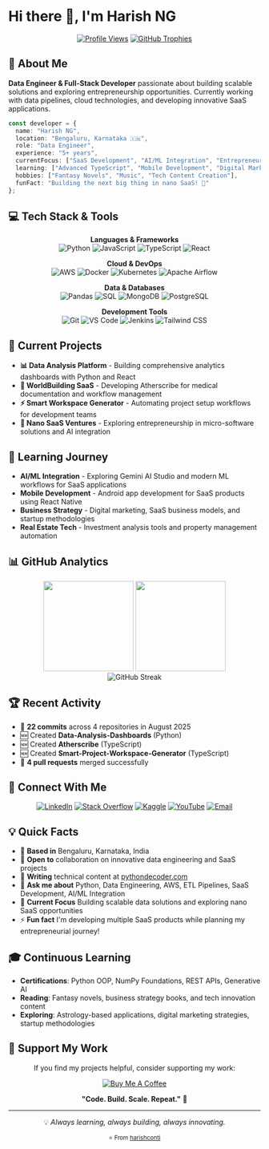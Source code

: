 # Hi there 👋, I'm Harish NG

<div align="center">
  
[![Profile Views](https://komarev.com/ghpvc/?username=harishconti&label=Profile%20views&color=0e75b6&style=flat)](https://github.com/harishconti)
[![GitHub Trophies](https://github-profile-trophy.vercel.app/?username=harishconti&theme=flat&no-frame=true&margin-w=30)](https://github.com/harishconti)

</div>

## 🚀 About Me

**Data Engineer & Full-Stack Developer** passionate about building scalable solutions and exploring entrepreneurship opportunities. Currently working with data pipelines, cloud technologies, and developing innovative SaaS applications.

```typescript
const developer = {
  name: "Harish NG",
  location: "Bengaluru, Karnataka 🇮🇳",
  role: "Data Engineer",
  experience: "5+ years",
  currentFocus: ["SaaS Development", "AI/ML Integration", "Entrepreneurship"],
  learning: ["Advanced TypeScript", "Mobile Development", "Digital Marketing"],
  hobbies: ["Fantasy Novels", "Music", "Tech Content Creation"],
  funFact: "Building the next big thing in nano SaaS! 🚀"
};
```

## 💻 Tech Stack & Tools

<div align="center">

**Languages & Frameworks**  
![Python](https://img.shields.io/badge/-Python-3776AB?style=flat&logo=python&logoColor=white)
![JavaScript](https://img.shields.io/badge/-JavaScript-F7DF1E?style=flat&logo=javascript&logoColor=black)
![TypeScript](https://img.shields.io/badge/-TypeScript-3178C6?style=flat&logo=typescript&logoColor=white)
![React](https://img.shields.io/badge/-React-61DAFB?style=flat&logo=react&logoColor=black)

**Cloud & DevOps**  
![AWS](https://img.shields.io/badge/-AWS-232F3E?style=flat&logo=amazon-aws&logoColor=white)
![Docker](https://img.shields.io/badge/-Docker-2496ED?style=flat&logo=docker&logoColor=white)
![Kubernetes](https://img.shields.io/badge/-Kubernetes-326CE5?style=flat&logo=kubernetes&logoColor=white)
![Apache Airflow](https://img.shields.io/badge/-Apache%20Airflow-017CEE?style=flat&logo=apache-airflow&logoColor=white)

**Data & Databases**  
![Pandas](https://img.shields.io/badge/-Pandas-150458?style=flat&logo=pandas&logoColor=white)
![SQL](https://img.shields.io/badge/-SQL-4479A1?style=flat&logo=mysql&logoColor=white)
![MongoDB](https://img.shields.io/badge/-MongoDB-47A248?style=flat&logo=mongodb&logoColor=white)
![PostgreSQL](https://img.shields.io/badge/-PostgreSQL-336791?style=flat&logo=postgresql&logoColor=white)

**Development Tools**  
![Git](https://img.shields.io/badge/-Git-F05032?style=flat&logo=git&logoColor=white)
![VS Code](https://img.shields.io/badge/-VS%20Code-007ACC?style=flat&logo=visual-studio-code&logoColor=white)
![Jenkins](https://img.shields.io/badge/-Jenkins-D24939?style=flat&logo=jenkins&logoColor=white)
![Tailwind CSS](https://img.shields.io/badge/-Tailwind%20CSS-38B2AC?style=flat&logo=tailwind-css&logoColor=white)

</div>

## 🔭 Current Projects

- **📊 Data Analysis Platform** - Building comprehensive analytics dashboards with Python and React
- **🏥 WorldBuilding SaaS** - Developing Atherscribe for medical documentation and workflow management
- **⚡ Smart Workspace Generator** - Automating project setup workflows for development teams
- **🌟 Nano SaaS Ventures** - Exploring entrepreneurship in micro-software solutions and AI integration

## 🌱 Learning Journey

- **AI/ML Integration** - Exploring Gemini AI Studio and modern ML workflows for SaaS applications
- **Mobile Development** - Android app development for SaaS products using React Native
- **Business Strategy** - Digital marketing, SaaS business models, and startup methodologies
- **Real Estate Tech** - Investment analysis tools and property management automation

## 📊 GitHub Analytics

<div align="center">
  <img height="180em" src="https://github-readme-stats.vercel.app/api?username=harishconti&show_icons=true&theme=radical&include_all_commits=true&count_private=true"/>
  <img height="180em" src="https://github-readme-stats.vercel.app/api/top-langs/?username=harishconti&layout=compact&theme=radical"/>
</div>

<div align="center">
  <img src="https://github-readme-streak-stats.herokuapp.com/?user=harishconti&theme=radical" alt="GitHub Streak" />
</div>

## 🏆 Recent Activity

- 🔨 **22 commits** across 4 repositories in August 2025
- 🆕 Created **Data-Analysis-Dashboards** (Python)
- 🆕 Created **Atherscribe** (TypeScript) 
- 🆕 Created **Smart-Project-Workspace-Generator** (TypeScript)
- 🔄 **4 pull requests** merged successfully

## 🤝 Connect With Me

<div align="center">

[![LinkedIn](https://img.shields.io/badge/-LinkedIn-0077B5?style=for-the-badge&logo=linkedin&logoColor=white)](https://linkedin.com/in/harish-n-g)
[![Stack Overflow](https://img.shields.io/badge/-Stack%20Overflow-F58025?style=for-the-badge&logo=stack-overflow&logoColor=white)](https://stackoverflow.com/users/23112840/harish)
[![Kaggle](https://img.shields.io/badge/-Kaggle-20BEFF?style=for-the-badge&logo=kaggle&logoColor=white)](https://kaggle.com/ngharish)
[![YouTube](https://img.shields.io/badge/-YouTube-FF0000?style=for-the-badge&logo=youtube&logoColor=white)](https://www.youtube.com/c/@pythondecoder101)
[![Email](https://img.shields.io/badge/-Email-D14836?style=for-the-badge&logo=gmail&logoColor=white)](mailto:ngharish.python@gmail.com)

</div>

## 💡 Quick Facts

- 🏢 **Based in** Bengaluru, Karnataka, India
- 💼 **Open to** collaboration on innovative data engineering and SaaS projects
- 📝 **Writing** technical content at [pythondecoder.com](https://pythondecoder.com)
- 💬 **Ask me about** Python, Data Engineering, AWS, ETL Pipelines, SaaS Development, AI/ML Integration
- 🎯 **Current Focus** Building scalable data solutions and exploring nano SaaS opportunities
- ⚡ **Fun fact** I'm developing multiple SaaS products while planning my entrepreneurial journey!

## 🎓 Continuous Learning

- **Certifications**: Python OOP, NumPy Foundations, REST APIs, Generative AI
- **Reading**: Fantasy novels, business strategy books, and tech innovation content
- **Exploring**: Astrology-based applications, digital marketing strategies, startup methodologies

## 💖 Support My Work

<div align="center">

If you find my projects helpful, consider supporting my work:

[![Buy Me A Coffee](https://img.shields.io/badge/-Buy%20Me%20A%20Coffee-FFDD00?style=for-the-badge&logo=buy-me-a-coffee&logoColor=black)](https://www.buymeacoffee.com/harishng)

</div>

<div align="center">

**"Code. Build. Scale. Repeat."** 🚀

---

💡 *Always learning, always building, always innovating.*

<sub>⭐️ From [harishconti](https://github.com/harishconti)</sub>

</div>
